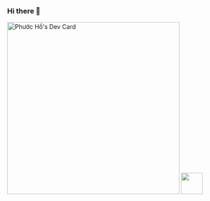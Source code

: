 ### Hi there 👋

<!--
**hophuoc1403/hophuoc1403** is a ✨ _special_ ✨ repository because its `README.md` (this file) appears on your GitHub profile.

Here are some ideas to get you started:

- 🔭 I’m currently working on ...
- 🌱 I’m currently learning ...
- 👯 I’m looking to collaborate on ...
- 🤔 I’m looking for help with ...
- 💬 Ask me about ...
- 📫 How to reach me: ...
- 😄 Pronouns: ...
- ⚡ Fun fact: ...
-->

<a href="https://app.daily.dev/PhuocHacker"><img src="https://api.daily.dev/devcards/9facc65c73ef4e17aee6b3497f98fa66.png?r=70v" width="400" alt="Phước Hồ's Dev Card"/></a>
<img style="width:50px;height:50px" src="https://simpleicons.org/icons/react.svg" />


